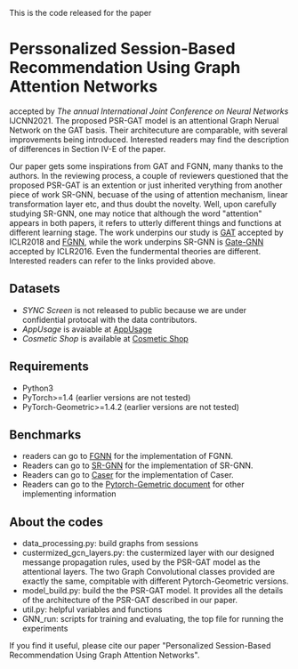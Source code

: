 This is the code released for the paper
# Perssonalized Session-Based Recommendation Using Graph Attention Networks
accepted by _The annual International Joint Conference on Neural Networks_ IJCNN2021.
The proposed PSR-GAT model is an attentional Graph Nerual Network on the GAT basis. Their architecuture are comparable, with several improvements being introduced. Interested readers may find the description of differences in Section IV-E of the paper.

Our paper gets some inspirations from GAT and FGNN, many thanks to the authors. In the reviewing process, a couple of reviewers questioned that the proposed PSR-GAT is an extention or just inherited verything from another piece of work SR-GNN, becuase of the using of attention mechanism, linear transformation layer etc, and thus doubt the novelty. Well, upon carefully studying SR-GNN, one may notice that although the word "attention" appears in both papers, it refers to utterly different things and functions at different learning stage. The work underpins our study is [GAT](https://arxiv.org/abs/1710.10903) accepted by ICLR2018 and [FGNN](https://dl.acm.org/doi/10.1145/3357384.3358010), while the work underpins SR-GNN is [Gate-GNN](https://arxiv.org/abs/1511.05493) accepted by ICLR2016. Even the fundermental theories are different. Interested readers can refer to the links provided above.

## Datasets
- _SYNC Screen_ is not released to public because we are under confidential protocal with the data contributors.
- _AppUsage_ is avaiable at [AppUsage](http://www.recg.org/downloads.html)
- _Cosmetic Shop_ is available at [Cosmetic Shop](https://www.kaggle.com/mkechinov/ecommerce-events-history-in-cosmetics-shop)

## Requirements
- Python3
- PyTorch>=1.4 (earlier versions are not tested)
- PyTorch-Geometric>=1.4.2 (earlier versions are not tested)

## Benchmarks
- readers can go to [FGNN](https://github.com/RuihongQiu/FGNN) for the implementation of FGNN.
- Readers can go to [SR-GNN](https://github.com/CRIPAC-DIG/SR-GNN) for the implementation of SR-GNN.
- Readers can go to [Caser](https://github.com/graytowne/caser_pytorch) for the implementation of Caser.
- Readers can go to the [Pytorch-Gemetric document](https://pytorch-geometric.readthedocs.io/en/latest/modules/nn.html) for other implementing information

## About the codes
- data_processing.py: build graphs from sessions
- custermized_gcn_layers.py: the custermized layer with our designed messange propagation rules, used by the PSR-GAT model as the attentional layers. The two Graph Convolutional classes provided are exactly the same, compitable with different Pytorch-Geometric versions.
- model_build.py: build the the PSR-GAT model. It provides all the details of the architecture of the PSR-GAT described in our paper.
- util.py:  helpful variables and functions
- GNN_run: scripts for training and evaluating, the top file for running the experiments

If you find it useful, please cite our paper "Personalized Session-Based Recommendation Using Graph Attention Networks".
